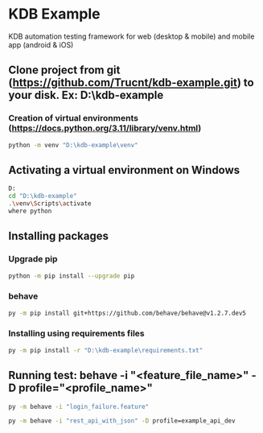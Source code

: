 # KDB Example
KDB automation testing framework for web (desktop &amp; mobile) and mobile app (android &amp; iOS)


## Clone project from git (https://github.com/Trucnt/kdb-example.git) to your disk. Ex: D:\kdb-example

### Creation of virtual environments (https://docs.python.org/3.11/library/venv.html)
```bash
python -m venv "D:\kdb-example\venv"
```

## Activating a virtual environment on Windows
```bash
D:
cd "D:\kdb-example"
.\venv\Scripts\activate
where python
```

## Installing packages

### Upgrade pip
```bash
python -m pip install --upgrade pip
```

### behave
```bash
py -m pip install git+https://github.com/behave/behave@v1.2.7.dev5
```

### Installing using requirements files
```bash
py -m pip install -r "D:\kdb-example\requirements.txt"
```

## Running test: behave -i "<feature_file_name>" -D profile="<profile_name>"
```bash
py -m behave -i "login_failure.feature"

py -m behave -i "rest_api_with_json" -D profile=example_api_dev
```

